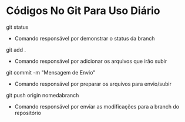 # Códigos No Git Para Uso Diário
git status
- Comando responsável por demonstrar o status da branch

git add .
- Comando responsável por adicionar os arquivos que irão subir

git commit -m "Mensagem de Envio"
- Comando responsável por preparar os arquivos para envio/subir

git push origin nomedabranch
- Comando responsável por enviar as modificações para a branch do repositório
